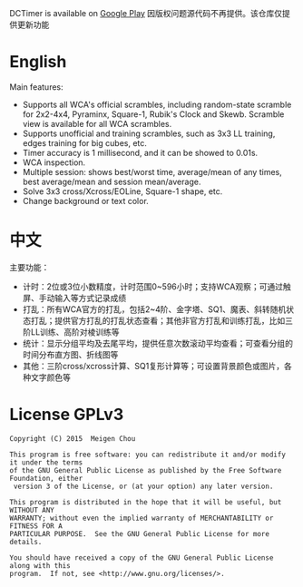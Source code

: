DCTimer is available on [Google Play](https://play.google.com/store/apps/details?id=com.dctimer)
因版权问题源代码不再提供。该仓库仅提供更新功能

# English
Main features:
- Supports all WCA's official scrambles, including random-state scramble for 2x2-4x4, Pyraminx, Square-1, Rubik's Clock and Skewb. Scramble view is available for all WCA scrambles.
- Supports unofficial and training scrambles, such as 3x3 LL training, edges training for big cubes, etc.
- Timer accuracy is 1 millisecond, and it can be showed to 0.01s.
- WCA inspection.
- Multiple session: shows best/worst time, average/mean of any times, best average/mean and session mean/average.
- Solve 3x3 cross/Xcross/EOLine, Square-1 shape, etc.
- Change background or text color.

# 中文
主要功能：
- 计时：2位或3位小数精度，计时范围0~596小时；支持WCA观察；可通过触屏、手动输入等方式记录成绩
- 打乱：所有WCA官方的打乱，包括2~4阶、金字塔、SQ1、魔表、斜转随机状态打乱；提供官方打乱的打乱状态查看；其他非官方打乱和训练打乱，比如三阶LL训练、高阶对棱训练等
- 统计：显示分组平均及去尾平均，提供任意次数滚动平均查看；可查看分组的时间分布直方图、折线图等
- 其他：三阶cross/xcross计算、SQ1复形计算等；可设置背景颜色或图片，各种文字颜色等

# License GPLv3

    Copyright (C) 2015  Meigen Chou

    This program is free software: you can redistribute it and/or modify it under the terms
    of the GNU General Public License as published by the Free Software Foundation, either
     version 3 of the License, or (at your option) any later version.

    This program is distributed in the hope that it will be useful, but WITHOUT ANY
    WARRANTY; without even the implied warranty of MERCHANTABILITY or FITNESS FOR A
    PARTICULAR PURPOSE.  See the GNU General Public License for more details.

    You should have received a copy of the GNU General Public License along with this
    program.  If not, see <http://www.gnu.org/licenses/>.
